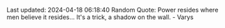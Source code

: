 Last updated: 2024-04-18 06:18:40
Random Quote: Power resides where men believe it resides... It's a trick, a shadow on the wall.  -  Varys